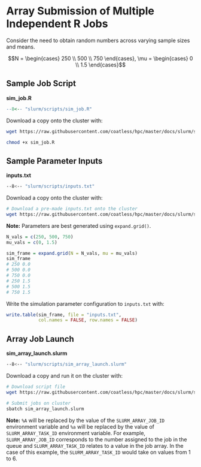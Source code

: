 # Array Submission of Multiple Independent R Jobs

Consider the need to obtain random numbers across varying sample sizes and means.

$$N = \begin{cases}
250 \\
500 \\
750 
\end{cases}, \mu = \begin{cases}
0 \\
1.5
\end{cases}$$

## Sample Job Script

**sim_job.R**

```r
--8<-- "slurm/scripts/sim_job.R"
```

Download a copy onto the cluster with:

```bash
wget https://raw.githubusercontent.com/coatless/hpc/master/docs/slurm/scripts/sim_job.R

chmod +x sim_job.R
```

## Sample Parameter Inputs

**inputs.txt**

```bash
--8<-- "slurm/scripts/inputs.txt"
```

Download a copy onto the cluster with:

```bash
# Download a pre-made inputs.txt onto the cluster
wget https://raw.githubusercontent.com/coatless/hpc/master/docs/slurm/scripts/inputs.txt
```

**Note:** Parameters are best generated using `expand.grid()`. 

```r
N_vals = c(250, 500, 750)
mu_vals = c(0, 1.5)

sim_frame = expand.grid(N = N_vals, mu = mu_vals)
sim_frame
# 250 0.0
# 500 0.0
# 750 0.0
# 250 1.5
# 500 1.5
# 750 1.5
```

Write the simulation parameter configuration to `inputs.txt` with:

```r
write.table(sim_frame, file = "inputs.txt", 
            col.names = FALSE, row.names = FALSE)
```


## Array Job Launch

**sim_array_launch.slurm**

```bash
--8<-- "slurm/scripts/sim_array_launch.slurm"
```

Download a copy and run it on the cluster with:

```bash
# Download script file
wget https://raw.githubusercontent.com/coatless/hpc/master/docs/slurm/scripts/sim_array_launch.slurm

# Submit jobs on cluster
sbatch sim_array_launch.slurm
```

**Note:** `%A` will be replaced by the value of the `SLURM_ARRAY_JOB_ID` environment
variable and `%a` will be replaced by the value of `SLURM_ARRAY_TASK_ID` environment
variable. For example, `SLURM_ARRAY_JOB_ID` corresponds to the number assigned
to the job in the queue and `SLURM_ARRAY_TASK_ID` relates to a value in the
job array. In the case of this example, the `SLURM_ARRAY_TASK_ID` would take
on values from 1 to 6.


